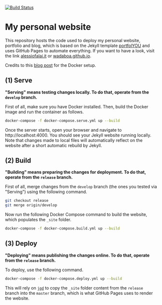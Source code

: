 [![Build Status](https://travis-ci.com/Wadaboa/wadaboa.github.io.svg?branch=release)](https://travis-ci.com/Wadaboa/wadaboa.github.io)

# My personal website

This repository hosts the code used to deploy my personal website, portfolio and blog, which is based on the Jekyll template [portfolYOU](https://github.com/YoussefRaafatNasry/portfolYOU) and uses GitHub Pages to automate everything. If you want to have a look, visit the link [alessiofalai.it](https://alessiofalai.it) or [wadaboa.github.io](https://wadaboa.github.io).

Credits to this [blog post](https://jogendra.dev/dockerize-your-jekyll-site-for-local-development) for the Docker setup.

## (1) Serve

**"Serving" means testing changes locally. To do that, operate from the `develop` branch.**

First of all, make sure you have Docker installed. Then, build the Docker image and run the container as follows.

```bash
docker-compose -f docker-compose.serve.yml up --build
```

Once the server starts, open your browser and navigate to http://localhost:4000. You should see your Jekyll website running locally. Note that changes made to local files will automatically reflect on the website after a short automatic rebuild by Jekyll.

## (2) Build

**"Building" means preparing the changes for deployment. To do that, operate from the `release` branch.**

First of all, merge changes from the `develop` branch (the ones you tested via "Serving") using the following command.

```bash
git checkout release
git merge origin/develop
```

Now run the following Docker Compose command to build the website, which populates the `_site` folder.

```bash
docker-compose -f docker-compose.build.yml up --build
```

## (3) Deploy

**"Deploying" means publishing the changes online. To do that, operate from the `release` branch.**

To deploy, use the following command.

```bash
docker-compose -f docker-compose.deploy.yml up --build
```

This will rely on [`jgd`](https://github.com/yegor256/jekyll-github-deploy) to copy the `_site` folder content from the `release` branch into the `master` branch, which is what GitHub Pages uses to render the website.